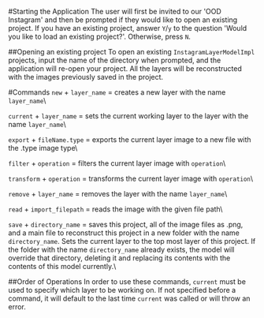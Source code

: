 #Starting the Application
The user will first be invited to our 'OOD Instagram' and then be prompted if they would like
to open an existing project. If you have an existing project, answer `Y`/`y` to the question
'Would you like to load an existing project?'. Otherwise, press `N`.

##Opening an existing project
To open an existing `InstagramLayerModelImpl` projects, input the name of the directory when prompted,
and the application will re-open your project. All the layers will be reconstructed with the images
previously saved in the project.


#Commands
`new` + `layer_name` = creates a new layer with the name `layer_name`\\

`current` + `layer_name` = sets the current working layer to the layer with the name `layer_name`\\

`export` + `fileName.type` = exports the current layer image to a new file with the .type image type\\

`filter` + `operation` = filters the current layer image with `operation`\\

`transform` + `operation` = transforms the current layer image with `operation`\\

`remove` + `layer_name` = removes the layer with the name `layer_name`\\

`read` + `import_filepath` = reads the image with the given file path\\

`save` + `directory_name` = saves this project, all of the image files as .png, and a main file
to reconstruct this project in a new folder with the name `directory_name`. Sets the current layer
to the top most layer of this project. If the folder with the name `directory_name` already exists,
the model will override that directory, deleting it and replacing its contents with the contents of 
this model currently.\\

##Order of Operations
In order to use these commands, `current` must be used to specify which layer to be working on. 
If not specified before a command, it will default to the last time `current` was called or will throw
an error. 